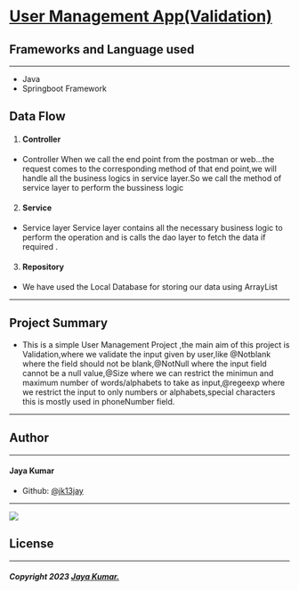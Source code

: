   # [User Management App(Validation)]()

## Frameworks and Language used
___
* Java
* Springboot Framework 

## Data Flow
1. #### Controller
* Controller When we call the end point from the postman or web...the request comes to the corresponding method of that end point,we will handle all the business logics in service layer.So we call the method of service layer to perform the bussiness logic

2. #### Service
* Service layer Service layer contains all the necessary business logic to perform the operation and is calls the dao layer to fetch the data if required .

3. #### Repository
* We have used the Local Database for storing our data using ArrayList

___

## Project Summary

* This is a simple User Management Project ,the main aim of this project is Validation,where we validate the input given by user,like @Notblank where the field should not be blank,@NotNull where the input field cannot be a null value,@Size where we can restrict the minimun and maximum number of words/alphabets to take as input,@regeexp where we restrict the input to only numbers or alphabets,special characters this is mostly used in phoneNumber field. 
___


## Author
___
 #### Jaya Kumar

 
 * Github: [@jk13jay]()

___



 ![](https://images.app.goo.gl/QUZv5TVJvov1H8x5A)

 ## License
 ___
 ##### Copyright 2023 [Jaya Kumar.]()
  




